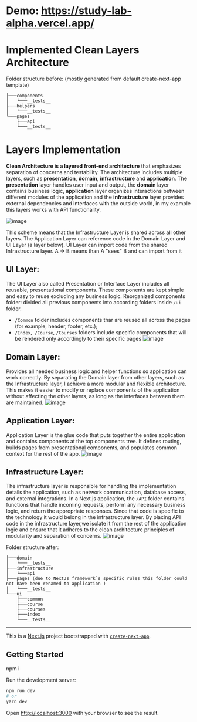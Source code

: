 # Demo: https://study-lab-alpha.vercel.app/

# Implemented Clean Layers Architecture

Folder structure before: (mostly generated from default create-next-app template)
```
├───components
│   └───__tests__
├───helpers
│   └───__tests__
└───pages
    ├───api
    └───__tests__
```
# Layers Implementation

**Clean Architecture is a layered front-end architecture** that emphasizes separation of concerns and testability. The architecture includes multiple layers, such as **presentation**, **domain**, **infrastructure** and **application**. The **presentation** layer handles user input and output, the **domain** layer contains business logic, **application** layer organizes interactions between different modules of the application and the **infrastructure** layer provides external dependencies and interfaces with the outside world, in my example this layers works with API functionality.

![image](https://github.com/Genesis-Front-End-School/clean-code-principes-pie3phobic/assets/115817261/15511ad0-285a-44aa-ae9e-458d7264f2d4)

This scheme means that the Infrastructure Layer is shared across all other layers. The Application Layer can reference code in the Domain Layer and UI Layer (a layer below).  UI Layer can import code from the shared Infrastructure layer.
A -> B means than A "sees" B and can import from it

## UI Layer:
The UI Layer also called Presentation or Interface Layer includes all reusable, presentational components.
These components are kept simple and easy to reuse excluding any business logic.
Reorganized components folder: divided all previous components into according folders inside `/ui` folder.
- `/Common` folder includes components thar are reused all across the pages (for example, header, footer, etc.);
- `/Index`,` /Course`, `/Courses` folders include specific components that will be rendered only accordingly to their specific pages
![image](https://github.com/Genesis-Front-End-School/clean-code-principes-pie3phobic/assets/115817261/11d56cd8-6e53-438e-ac60-57b7b171a4ff)



## Domain Layer:
Provides all needed business logic and helper functions so application can work correctly.
By separating the Domain layer from other layers, such as the Infrastructure layer, I achieve a more modular and flexible architecture. This makes it easier to modify or replace components of the application without affecting the other layers, as long as the interfaces between them are maintained.
![image](https://github.com/Genesis-Front-End-School/clean-code-principes-pie3phobic/assets/115817261/c7309416-7bf0-4d6d-bcf9-a5c5031ecc3b)

## Application Layer:
Application Layer is the glue code that puts together the entire application and contains components at the top components tree. It defines routing, builds pages from presentational components, and populates common context for the rest of the app.
![image](https://github.com/Genesis-Front-End-School/clean-code-principes-pie3phobic/assets/115817261/1120364c-e7e5-4f44-a8f2-1e99fd97a01f)

## Infrastructure Layer:
The infrastructure layer is responsible for handling the implementation details the application, such as network communication, database access, and external integrations.
In a Next.js application, the `/API` folder contains functions that handle incoming requests, perform any necessary business logic, and return the appropriate responses. Since that code is specific to the technology it would belong in the infrastructure layer.
By placing API code in the infrastructure layer,we isolate it from the rest of the application logic and ensure that it adheres to the clean architecture principles of modularity and separation of concerns.
![image](https://github.com/Genesis-Front-End-School/clean-code-principes-pie3phobic/assets/115817261/53926df9-b09f-400d-9953-b0c8538c3cd9)

Folder structure after:
```
├───domain
│   └───__tests__
├───infrastructure
│   └───api
├───pages (due to NextJs framework`s specific rules this folder could not have been renamed to application )
│   └───__tests__
└───ui
    ├───common
    ├───course
    ├───courses
    ├───index
    └───__tests__
```
-----

This is a [Next.js](https://nextjs.org/) project bootstrapped with [`create-next-app`](https://github.com/vercel/next.js/tree/canary/packages/create-next-app).

## Getting Started

npm i

Run the development server:

```bash
npm run dev
# or
yarn dev
```

Open [http://localhost:3000](http://localhost:3000) with your browser to see the result.
